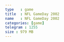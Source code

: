 ```yaml
---
type   : game
title  : NFL GameDay 2002
name   : NFL GameDay 2002
categories: [game]
telegram : 1255
size : 979 MB
---
```




